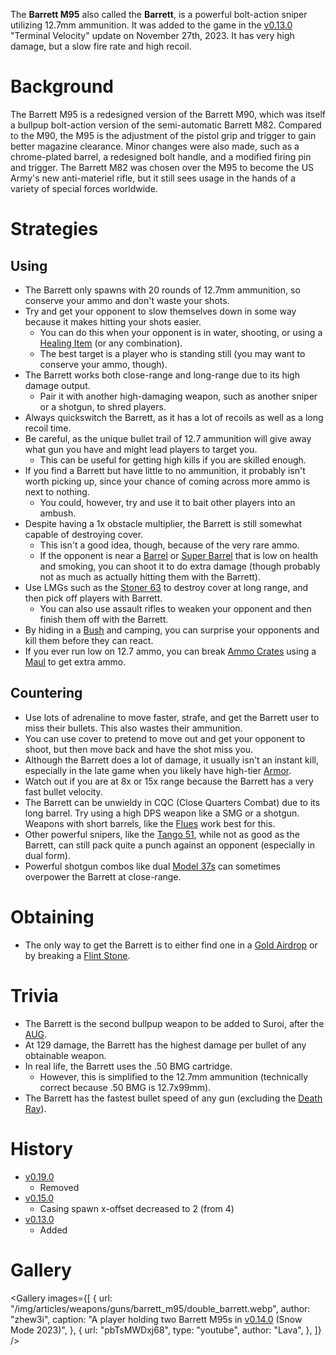 The **Barrett M95** also called the **Barrett**, is a powerful bolt-action sniper utilizing 12.7mm ammunition. It was added to the game in the [v0.13.0](https://github.com/HasangerGames/suroi/releases/tag/v0.13.0) "Terminal Velocity" update on November 27th, 2023. It has very high damage, but a slow fire rate and high recoil.

# Background

The Barrett M95 is a redesigned version of the Barrett M90, which was itself a bullpup bolt-action version of the semi-automatic Barrett M82. Compared to the M90, the M95 is the adjustment of the pistol grip and trigger to gain better magazine clearance. Minor changes were also made, such as a chrome-plated barrel, a redesigned bolt handle, and a modified firing pin and trigger. The Barrett M82 was chosen over the M95 to become the US Army's new anti-materiel rifle, but it still sees usage in the hands of a variety of special forces worldwide.

# Strategies

## Using

- The Barrett only spawns with 20 rounds of 12.7mm ammunition, so conserve your ammo and don't waste your shots.
- Try and get your opponent to slow themselves down in some way because it makes hitting your shots easier.
  - You can do this when your opponent is in water, shooting, or using a [Healing Item](/healing) (or any combination).
  - The best target is a player who is standing still (you may want to conserve your ammo, though).
- The Barrett works both close-range and long-range due to its high damage output.
  - Pair it with another high-damaging weapon, such as another sniper or a shotgun, to shred players.
- Always quickswitch the Barrett, as it has a lot of recoils as well as a long recoil time.
- Be careful, as the unique bullet trail of 12.7 ammunition will give away what gun you have and might lead players to target you.
  - This can be useful for getting high kills if you are skilled enough.
- If you find a Barrett but have little to no ammunition, it probably isn't worth picking up, since your chance of coming across more ammo is next to nothing.
  - You could, however, try and use it to bait other players into an ambush.
- Despite having a 1x obstacle multiplier, the Barrett is still somewhat capable of destroying cover.
  - This isn't a good idea, though, because of the very rare ammo.
  - If the opponent is near a [Barrel](/obstacles/barrel) or [Super Barrel](/obstacles/super_barrel) that is low on health and smoking, you can shoot it to do extra damage (though probably not as much as actually hitting them with the Barrett).
- Use LMGs such as the [Stoner 63](/weapons/guns/stoner_63) to destroy cover at long range, and then pick off players with Barrett.
  - You can also use assault rifles to weaken your opponent and then finish them off with the Barrett.
- By hiding in a [Bush](/obstacles/bush) and camping, you can surprise your opponents and kill them before they can react.
- If you ever run low on 12.7 ammo, you can break [Ammo Crates](/obstacles/ammo_crate) using a [Maul](/weapons/melee/maul) to get extra ammo.

## Countering

- Use lots of adrenaline to move faster, strafe, and get the Barrett user to miss their bullets. This also wastes their ammunition.
- You can use cover to pretend to move out and get your opponent to shoot, but then move back and have the shot miss you.
- Although the Barrett does a lot of damage, it usually isn't an instant kill, especially in the late game when you likely have high-tier [Armor](/equipment/armor).
- Watch out if you are at 8x or 15x range because the Barrett has a very fast bullet velocity.
- The Barrett can be unwieldy in CQC (Close Quarters Combat) due to its long barrel. Try using a high DPS weapon like a SMG or a shotgun. Weapons with short barrels, like the [Flues](/weapons/guns/flues) work best for this.
- Other powerful snipers, like the [Tango 51](/weapons/guns/tango_51), while not as good as the Barrett, can still pack quite a punch against an opponent (especially in dual form).
- Powerful shotgun combos like dual [Model 37s](/weapons/guns/model_37) can sometimes overpower the Barrett at close-range.

# Obtaining

- The only way to get the Barrett is to either find one in a [Gold Airdrop](/obstacles/gold_airdrop_crate) or by breaking a [Flint Stone](/obstacles/flint_stone).

# Trivia

- The Barrett is the second bullpup weapon to be added to Suroi, after the [AUG](/weapons/guns/aug).
- At 129 damage, the Barrett has the highest damage per bullet of any obtainable weapon.
- In real life, the Barrett uses the .50 BMG cartridge.
  - However, this is simplified to the 12.7mm ammunition (technically correct because .50 BMG is 12.7x99mm).
- The Barrett has the fastest bullet speed of any gun (excluding the [Death Ray](/weapons/guns/death_ray)).

# History
- [v0.19.0](https://github.com/HasangerGames/suroi/releases/tag/v0.19.0)
  - Removed
- [v0.15.0](https://github.com/HasangerGames/suroi/releases/tag/v0.15.0)
  - Casing spawn x-offset decreased to 2 (from 4)
- [v0.13.0](https://github.com/HasangerGames/suroi/releases/tag/v0.13.0)
  - Added

# Gallery

<Gallery
  images={[
    {
      url: "/img/articles/weapons/guns/barrett_m95/double_barrett.webp",
      author: "zhew3i",
      caption: "A player holding two Barrett M95s in [v0.14.0](https://github.com/HasangerGames/suroi/releases/tag/v0.14.0) (Snow Mode 2023)",
    },
    {
      url: "pbTsMWDxj68",
      type: "youtube",
      author: "Lava",
    },
  ]}
/>
